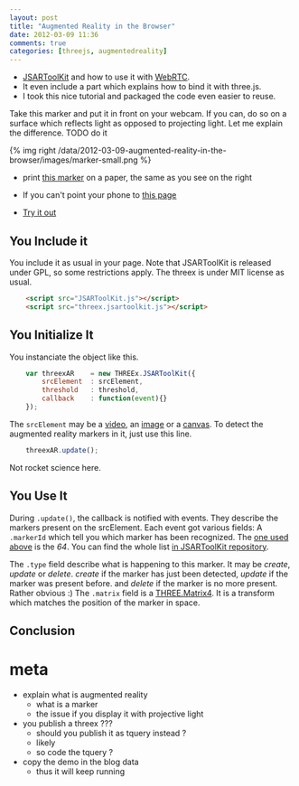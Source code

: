 ```yaml
---
layout: post
title: "Augmented Reality in the Browser"
date: 2012-03-09 11:36
comments: true
categories: [threejs, augmentedreality]
---
```




* [JSARToolKit](html5rocks.com/en/tutorials/webgl/jsartoolkit_webrtc/)
and how to use it with
[WebRTC](http://www.webrtc.org/).
* It even include a part which explains how to bind it with three.js.
* I took this nice tutorial and packaged the code even easier to reuse.


Take this marker and put it in front on your webcam.
If you can, do so on a surface which
reflects light as opposed to projecting light.
Let me explain the difference.
TODO do it

{% img right /data/2012-03-09-augmented-reality-in-the-browser/images/marker-small.png %}

* print
[this marker](http://jeromeetienne.github.com/tquery.jsartoolkit/marker/marker.png)
on a paper, the same as you see on the right
* If you can't point your phone to
[this page](http://jeromeetienne.github.com/tquery.jsartoolkit/marker)


* [Try it out](http://jeromeetienne.github.com/tquery.jsartoolkit/)


## You Include it

You include it as usual in your page. Note that JSARToolKit is released under GPL,
so some restrictions apply. The threex is under MIT license as usual.

```html
    <script src="JSARToolKit.js"></script>
    <script src="threex.jsartoolkit.js"></script>
```

## You Initialize It

You instanciate the object like this.

```javascript
	var threexAR	= new THREEx.JSARToolKit({
		srcElement	: srcElement,
		threshold	: threshold,
		callback	: function(event){}
	});
```

The ```srcElement``` may be a
[video](http://en.wikipedia.org/wiki/HTML5_video), an
[image](http://www.w3.org/TR/html401/struct/objects.html#h-13.2)
or a
[canvas](http://www.w3.org/TR/html5/the-canvas-element.html).
To detect the augmented reality markers in it, just use this line.

```javascript
    threexAR.update();
```

Not rocket science here.

## You Use It

During ```.update()```, the callback is notified with events.
They describe the markers present on the srcElement. 
Each event got various fields:
A ```.markerId``` which tell you which marker has been recognized.
The
[one used above](http://jeromeetienne.github.com/tquery.jsartoolkit/marker)
is the *64*. You can find the whole list
[in JSARToolKit repository](https://github.com/kig/JSARToolKit/tree/master/demos/markers).

The ```.type``` field describe what is happening to this marker.
It may be *create*, *update* or *delete*.
*create* if the marker has just been detected,
*update* if the marker was present before.
and *delete* if the marker is no more present.
Rather obvious :)
The ```.matrix``` field is a
[THREE.Matrix4](https://github.com/mrdoob/three.js/blob/master/src/core/Matrix4.js).
It is a transform which matches the position of the marker in space.

## Conclusion

# meta
* explain what is augmented reality
  * what is a marker
  * the issue if you display it with projective light
* you publish a threex ???
  * should you publish it as tquery instead ?
  * likely
  * so code the tquery ?
* copy the demo in the blog data
  * thus it will keep running
